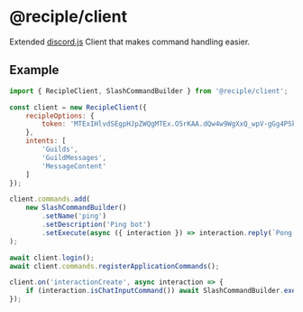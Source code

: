 # @reciple/client

Extended [discord.js](https://npmjs.com/package/discord.js) Client that makes command handling easier.

## Example
```js
import { RecipleClient, SlashCommandBuilder } from '@reciple/client';

const client = new RecipleClient({
    recipleOptions: {
        token: 'MTExIHlvdSEgpHJpZWQgMTEx.O5rKAA.dQw4w9WgXxQ_wpV-gGg4PSk_bm8'
    },
    intents: [
        'Guilds',
        'GuildMessages',
        'MessageContent'
    ]
});

client.commands.add(
    new SlashCommandBuilder()
        .setName('ping')
        .setDescription('Ping bot')
        .setExecute(async ({ interaction }) => interaction.reply(`Pong!`))
);

await client.login();
await client.commands.registerApplicationCommands();

client.on('interactionCreate', async interaction => {
    if (interaction.isChatInputCommand()) await SlashCommandBuilder.execute(client, interaction);
});
```
